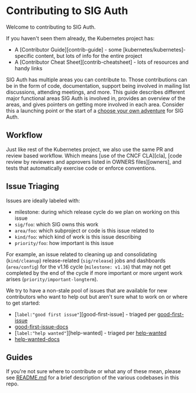 # Contributing to SIG Auth

Welcome to contributing to SIG Auth.

If you haven't seen them already, the Kubernetes project has:

- A [Contributor Guide][contrib-guide] - some
  [kubernetes/kubernetes]-specific content, but lots of info for the
  entire project
- A [Contributor Cheat Sheet][contrib-cheatsheet] - lots of resources
  and handy links

SIG Auth has multiple areas you can contribute to. Those contributions
can be in the form of code, documentation, support being involved in
mailing list discussions, attending meetings, and more. This guide
describes different major functional areas SIG Auth is involved in,
provides an overview of the areas, and gives pointers on getting more
involved in each area. Consider this a launching point or the start of
a [choose your own
adventure](https://en.wikipedia.org/wiki/Choose_Your_Own_Adventure)
for SIG Auth.

## Workflow

Just like rest of the Kubernetes project, we also use the same PR and
review based workflow. Which means [use of the CNCF CLA][cla], [code
review by reviewers and approvers listed in OWNERS files][owners], and
tests that automatically exercise code or enforce conventions.

## Issue Triaging

Issues are ideally labeled with:

- milestone: during which release cycle do we plan on working on this issue
- `sig/foo`: which SIG owns this work
- `area/foo`: which subproject or code is this issue related to
- `kind/foo`: which kind of work is this issue describing
- `priority/foo`: how important is this issue

For example, an issue related to cleaning up and consolidating
(`kind/cleanup`) release-related (`sig/release`) jobs and dashboards
(`area/config`) for the v1.16 cycle (`milestone: v1.16`) that may not
get completed by the end of the cycle if more important or more urgent
work arises (`priority/important-longterm`).

We try to have a non-stale pool of issues that are available for new
contributors who want to help out but aren't sure what to work on or where to
get started:

- [`label:"good first issue"`][good-first-issue] - triaged per
  [good-first-issue](https://github.com/issues?q=repo%3Akubernetes%2Fkubernetes+is%3Aissue+is%3Aopen+label%3A%22good+first+issue%22+label%3A%22sig%2Fauth%22)
- [good-first-issue-docs](https://git.k8s.io/community/contributors/guide/help-wanted.md#good-first-issue)
- [`label:"help wanted"`][help-wanted] - triaged per
  [help-wanted](https://github.com/issues?q=repo%3Akubernetes%2Fkubernetes+is%3Aissue+is%3Aopen+label%3A%22help+wanted%22++label%3A%22sig%2Fauth%22)
- [help-wanted-docs](https://git.k8s.io/community/contributors/guide/help-wanted.md#help-wanted)
  
## Guides

If you're not sure where to contribute or what any of these mean,
please see
[README.md](https://github.com/kubernetes/community/blob/master/README.md)
for a brief description of the various codebases in this repo.
